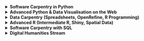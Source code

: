 <details>
  <summary><b>Software Carpentry in Python</b></summary>
  <br/>This Software Carpentry workshop will introduce programming and data analysis with Python. We will cover basic concepts and tools, including program design, version control, data management, and task automation. You will learn to use JupyterLab, Git and Bash Shell. Participants will be encouraged to help one another and to apply what they have learned to their own research problems. No previous knowledge required.<br/><br/>
</details>
<details>
  <summary><b>Advanced Python & Data Visualisation on the Web</b></summary>
  <br/>This workshop has two parts. Part one covers testing and continuous integration with Python. You will learn how to prevent, diagnose, and fix bugs in Python. We will cover simulations, test suites, and resources available for defensive programming. Part two covers data visualisation on the web using D3. Open Science should be visible science, and this module will show you how to present your data in a visibile and engaging format, in a way that is universally accessible. Requirements for this course are: prior experience with Python, a GitHub account and GitHub desktop client.<br/><br/>
</details>
<details>
  <summary><b>Data Carpentry (Spreadsheets, OpenRefine, R Programming)</b></summary>
  <br/>This Data Carpentry workshop teaches data cleaning, management, analysis and visualisation using spreadsheets, OpenRefine and R programming language. There are no pre-requisites, and the materials assume no prior knowledge about the tools. We use a single dataset throughout the workshop to model the data management and analysis workflow that a researcher would use.<br/><br/>
</details>
<details>
  <summary><b>Advanced R (Intermediate R, Shiny, Spatial Data)</b></summary>
  <br/>The goal of this lesson is to teach researchers already experienced with R some useful programming concepts that will make writing code more efficient, modular, and reusable, as well as packages for efficient data analysis. You will also learn how to use R to analyse geospatial data, and how to develop Shiny applications that allow users to run their own analyses on your data.<br/><br/>
</details>
<details>
  <summary><b>Software Carpentry with SQL</b></summary>
  <br/>Novice SQL; Working With Data on the Web; and From a Spreadsheet to a Database.<br/><br/>
</details>
<details>
  <summary><b>Digital Humanities Stream</b></summary>
  <br/>Introduction to Alveo; Research Data Management for Humanities, Arts and Social Sciences; Introduction to AURIN; Introduction to the Australian Data Archive; Trove API.<br/><br/>
</details>
